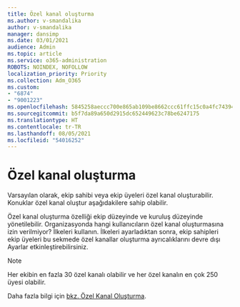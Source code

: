 ```yaml
---
title: Özel kanal oluşturma
ms.author: v-smandalika
author: v-smandalika
manager: dansimp
ms.date: 03/01/2021
audience: Admin
ms.topic: article
ms.service: o365-administration
ROBOTS: NOINDEX, NOFOLLOW
localization_priority: Priority
ms.collection: Adm_O365
ms.custom:
- "6874"
- "9001223"
ms.openlocfilehash: 5845258aeccc700e865ab109be8662ccc61ffc15c0a4fc7439449af22c73b30d
ms.sourcegitcommit: b5f7da89a650d2915dc652449623c78be6247175
ms.translationtype: HT
ms.contentlocale: tr-TR
ms.lasthandoff: 08/05/2021
ms.locfileid: "54016252"
---
```

# <a name="create-a-private-channel"></a>Özel kanal oluşturma

Varsayılan olarak, ekip sahibi veya ekip üyeleri özel kanal oluşturabilir. Konuklar özel kanal oluştur aşağıdakilere sahip olabilir. 

Özel kanal oluşturma özelliği ekip düzeyinde ve kuruluş düzeyinde yönetilebilir. Organizasyonda hangi kullanıcıların özel kanal oluşturmasına izin verilmiyor? İlkeleri kullanın. İlkeleri ayarladıktan sonra, ekip sahipleri ekip üyeleri bu sekmede  özel kanallar oluşturma ayrıcalıklarını devre dışı Ayarlar etkinleştirebilirsiniz.

> [!NOTE]
> Her ekibin en fazla 30 özel kanalı olabilir ve her özel kanalın en çok 250 üyesi olabilir.

Daha fazla bilgi için [bkz. Özel Kanal Oluşturma](https://docs.microsoft.com/MicrosoftTeams/private-channels#private-channel-creation).



